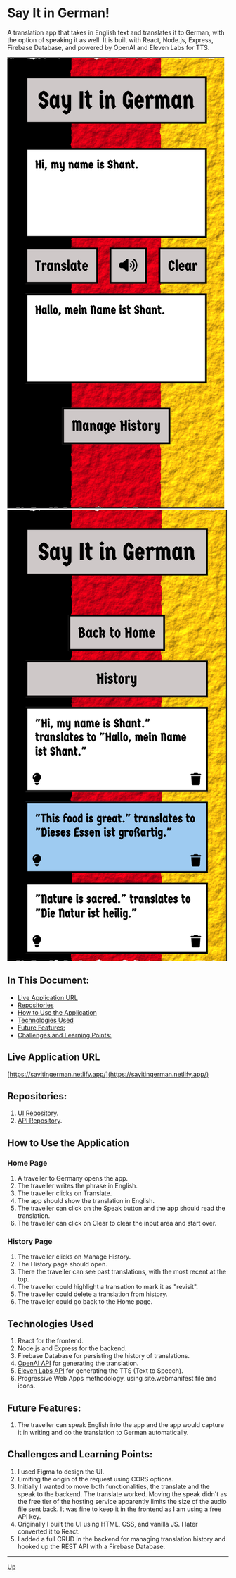 # Say It in German!
A translation app that takes in English text and translates it to German, with the option of speaking it as well. It is built with React, Node.js, Express, Firebase Database, and powered by OpenAI and Eleven Labs for TTS. 

![home-page](images/home-page.png "Home Page")
![history-page](images/history-page.png "History Page")

## In This Document:
- [Live Application URL](#live-application-url)
- [Repositories](#repositories)
- [How to Use the Application](#how-to-use-the-application)
- [Technologies Used](#technologies-used)
- [Future Features:](#future-features)
- [Challenges and Learning Points:](#challenges-and-learning-points)

## Live Application URL
[https://sayitingerman.netlify.app/](https://sayitingerman.netlify.app/)

## Repositories:
1. [UI Repository](https://github.com/shantdashjian/say-it-in-german-ui).
2. [API Repository](https://github.com/shantdashjian/say-it-in-german-api).
   

## How to Use the Application
### Home Page
1. A traveller to Germany opens the app.
2. The traveller writes the phrase in English.
3. The traveller clicks on Translate.
4. The app should show the translation in English.
5. The traveller can click on the Speak button and the app should read the translation.
6. The traveller can click on Clear to clear the input area and start over.
   
### History Page
1. The traveller clicks on Manage History.
2. The History page should open.
3. There the traveller can see past translations, with the most recent at the top.
4. The traveller could highlight a transation to mark it as "revisit".
5. The traveller could delete a translation from history.
6. The traveller could go back to the Home page.


## Technologies Used
1. React for the frontend.
2. Node.js and Express for the backend.
3. Firebase Database for persisting the history of translations.
4. [OpenAI API](https://platform.openai.com/docs/introduction/overview) for generating the translation.
5. [Eleven Labs API](https://elevenlabs.io/docs/api-reference/text-to-speech) for generating the TTS (Text to Speech).
6. Progressive Web Apps methodology, using site.webmanifest file and icons.

## Future Features:
1. The traveller can speak English into the app and the app would capture it in writing and do the translation to German automatically. 

## Challenges and Learning Points:
1. I used Figma to design the UI.
2. Limiting the origin of the request using CORS options.
3. Initially I wanted to move both functionalities, the translate and the speak to the backend. The translate worked. Moving the speak didn't as the free tier of the hosting service apparently limits the size of the audio file sent back. It was fine to keep it in the frontend as I am using a free API key.
4. Originally I built the UI using HTML, CSS, and vanilla JS. I later converted it to React.
5. I added a full CRUD in the backend for managing translation history and hooked up the REST API with a Firebase Database.
<hr>

[Up](README.md)
